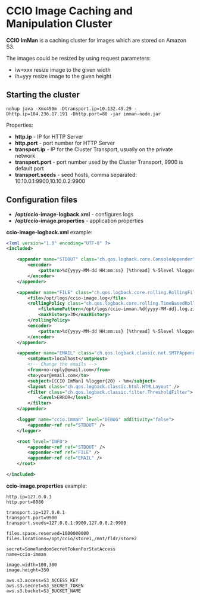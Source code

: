 # CCIO Image Caching and Manipulation Cluster #

**CCIO ImMan** is a caching cluster for images which are stored on Amazon S3.

The images could be resized by using request parameters:

- iw=xxx resize image to the given width
- ih=yyy resize image to the given height

## Starting the cluster ##

```
nohup java -Xmx450m -Dtransport.ip=10.132.49.29 -Dhttp.ip=104.236.17.191 -Dhttp.port=80 -jar imman-node.jar
```

Properties:

- **http.ip** - IP for HTTP Server
- **http.port** - port number for HTTP Server
- **transport.ip** - IP for the Cluster Transport, usually on the private network
- **transport.port** - port number used by the Cluster Transport, 9900 is default port
- **transport.seeds** - seed hosts, comma separated: 10.10.0.1:9900,10.10.0.2:9900

## Configuration files ##

- **/opt/ccio-image-logback.xml** - configures logs 
- **/opt/ccio-image.properties** - application properties

**ccio-image-logback.xml** example: 

```xml
<?xml version="1.0" encoding="UTF-8" ?>
<included>

	<appender name="STDOUT" class="ch.qos.logback.core.ConsoleAppender">
		<encoder>
			<pattern>%d{yyyy-MM-dd HH:mm:ss} [%thread] %-5level %logger{36} - %msg%n</pattern>
		</encoder>
	</appender>

	<appender name="FILE" class="ch.qos.logback.core.rolling.RollingFileAppender">
		<file>/opt/logs/ccio-image.log</file>
		<rollingPolicy class="ch.qos.logback.core.rolling.TimeBasedRollingPolicy">
			<fileNamePattern>/opt/logs/ccio-imman.%d{yyyy-MM-dd}.log.zip</fileNamePattern>
			<maxHistory>30</maxHistory>
		</rollingPolicy>
		<encoder>
			<pattern>%d{yyyy-MM-dd HH:mm:ss} [%thread] %-5level %logger{36} - %msg%n</pattern>
		</encoder>
	</appender>

	<appender name="EMAIL" class="ch.qos.logback.classic.net.SMTPAppender">
		<smtpHost>localhost</smtpHost>
		<!-- Change the emails -->
		<from>no-reply@email.com</from>
		<to>your@email.com</to>
		<subject>[CCIO ImMan] %logger{20} - %m</subject>
		<layout class="ch.qos.logback.classic.html.HTMLLayout" />
		<filter class="ch.qos.logback.classic.filter.ThresholdFilter">
			<level>ERROR</level>
		</filter>
	</appender>

	<logger name="ccio.imman" level="DEBUG" additivity="false">
		<appender-ref ref="STDOUT" />
	</logger>

	<root level="INFO">
		<appender-ref ref="STDOUT" />
		<appender-ref ref="FILE" />
		<appender-ref ref="EMAIL" />
	</root>

</included>
```

**ccio-image.properties** example:

```properties
http.ip=127.0.0.1
http.port=8080

transport.ip=127.0.0.1
transport.port=9900
transport.seeds=127.0.0.1:9900,127.0.0.2:9900

files.space.reserved=1000000000
files.locations=/opt/ccio/store1,/mnt/fldr/store2

secret=SomeRandomSecretTokenForStatAccess
name=ccio-imman

image.width=100,300
image.height=350

aws.s3.access=S3_ACCESS_KEY
aws.s3.secret=S3_SECRET_TOKEN
aws.s3.bucket=S3_BUCKET_NAME
```